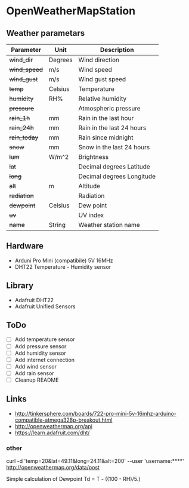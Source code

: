 # OpenWeatherMapStation

## Weather parametars

| Parameter | Unit | Description |
| --------- | ---- | ----------- |
| ~~wind_dir~~ | Degrees| Wind direction |
| ~~wind_speed~~ | m/s | Wind speed |
| ~~wind_gust~~ | m/s | Wind gust speed |
| ~~temp~~ | Celsius | Temperature |
| ~~humidity~~ | RH% | Relative humidity |
| ~~pressure~~ |  | Atmospheric pressure |
| ~~rain_1h~~ | mm | Rain in the last hour
| ~~rain_24h~~ | mm | Rain in the last 24 hours |
| ~~rain_today~~ | mm | Rain since midnight |
| ~~snow~~ | mm | Snow in the last 24 hours |
| ~~lum~~ | W/m^2 | Brightness |
| ~~lat~~ |  | Decimal degrees	Latitude |
| ~~long~~ |  | Decimal degrees	Longitude|
| ~~alt~~ | m | Altitude |
| ~~radiation~~ |  | Radiation |
| ~~dewpoint~~ | Celsius | Dew point |
| ~~uv~~ |  | UV index|
| ~~name~~ | String | Weather station name |

## Hardware
* Arduni Pro Mini (compatibile) 5V 16MHz
* DHT22 Temperature - Humidity sensor

## Library
* Adafruit DHT22
* Adafruit Unified Sensors

## ToDo
- [ ] Add temperature sensor
- [ ] Add pressure sensor
- [ ] Add humidity sensor
- [ ] Add internet connection
- [ ] Add wind sensor
- [ ] Add rain sensor
- [ ] Cleanup README

## Links
* http://tinkersphere.com/boards/722-pro-mini-5v-16mhz-arduino-compatible-atmega328p-breakout.html
* http://openweathermap.org/api
* https://learn.adafruit.com/dht/

### other
curl -d 'temp=20&lat=49.11&long=24.11&alt=200' --user 'username:****' http://openweathermap.org/data/post

Simple calculation of Dewpoint Td = T - ((100 - RH)/5.)
